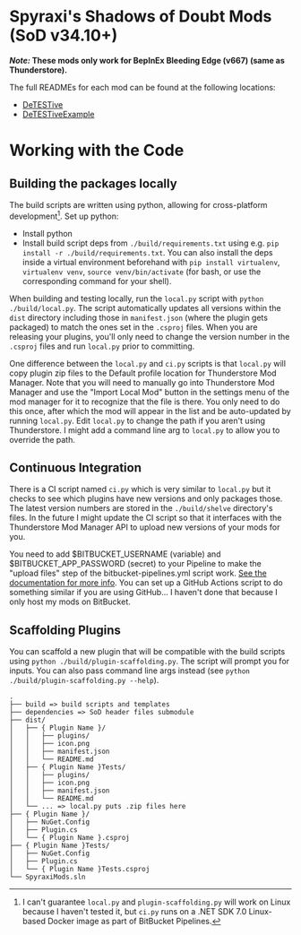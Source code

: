 # Spyraxi's Shadows of Doubt Mods (SoD v34.10+)

**_Note:_ These mods only work for BepInEx Bleeding Edge (v667) (same as Thunderstore).**

The full READMEs for each mod can be found at the following locations:

* [DeTESTive](https://bitbucket.org/shadows-of-doubt-mods/mods/src/main/dist/DeTESTive/README.md)
* [DeTESTiveExample](https://bitbucket.org/shadows-of-doubt-mods/mods/src/main/dist/DeTESTiveExample/README.md)

# Working with the Code

## Building the packages locally

The build scripts are written using python, allowing for cross-platform development[^1].
Set up python:

* Install python
* Install build script deps from `./build/requirements.txt` using e.g. `pip install -r ./build/requirements.txt`. You can also install the deps inside a virtual environment beforehand with `pip install virtualenv`, `virtualenv venv`, `source venv/bin/activate` (for bash, or use the corresponding command for your shell).

When building and testing locally, run the `local.py` script with `python ./build/local.py`. The script automatically updates all versions within the `dist` directory including those in `manifest.json` (where the plugin gets packaged) to match the ones set in the `.csproj` files. When you are releasing your plugins, you'll only need to change the version number in the `.csproj` files and run `local.py` prior to committing.

One difference between the `local.py` and `ci.py` scripts is that `local.py` will copy plugin zip files to the Default profile location for Thunderstore Mod Manager. Note that you will need to manually go into Thunderstore Mod Manager and use the "Import Local Mod" button in the settings menu of the mod manager for it to recognize that the file is there. You only need to do this once, after which the mod will appear in the list and be auto-updated by running `local.py`. Edit `local.py` to change the path if you aren't using Thunderstore. I might add a command line arg to `local.py` to allow you to override the path.

[^1]: I can't guarantee `local.py` and `plugin-scaffolding.py` will work on Linux because I haven't tested it, but `ci.py` runs on a .NET SDK 7.0 Linux-based Docker image as part of BitBucket Pipelines.

## Continuous Integration

There is a CI script named `ci.py` which is very similar to `local.py` but it checks to see which plugins have new versions and only packages those. The latest version numbers are stored in the `./build/shelve` directory's files. In the future I might update the CI script so that it interfaces with the Thunderstore Mod Manager API to upload new versions of your mods for you.

You need to add $BITBUCKET_USERNAME (variable) and $BITBUCKET_APP_PASSWORD (secret) to your Pipeline to make the "upload files" step of the bitbucket-pipelines.yml script work. [See the documentation for more info](https://bitbucket.org/atlassian/bitbucket-upload-file/src/master/). You can set up a GitHub Actions script to do something similar if you are using GitHub... I haven't done that because I only host my mods on BitBucket.

## Scaffolding Plugins

You can scaffold a new plugin that will be compatible with the build scripts using `python ./build/plugin-scaffolding.py`. The script will prompt you for inputs. You can also pass command line args instead (see `python ./build/plugin-scaffolding.py --help`).

```
.
├── build => build scripts and templates
├── dependencies => SoD header files submodule
├── dist/
│   ├── { Plugin Name }/
│   │   ├── plugins/
│   │   ├── icon.png
│   │   ├── manifest.json
│   │   └── README.md
│   ├── { Plugin Name }Tests/
│   │   ├── plugins/
│   │   ├── icon.png
│   │   ├── manifest.json
│   │   └── README.md
│   └── ... => local.py puts .zip files here
├── { Plugin Name }/
│   ├── NuGet.Config
│   ├── Plugin.cs
│   └── { Plugin Name }.csproj
├── { Plugin Name }Tests/
│   ├── NuGet.Config
│   ├── Plugin.cs
│   └── { Plugin Name }Tests.csproj
└── SpyraxiMods.sln
```
